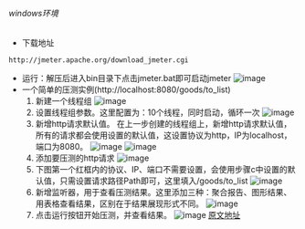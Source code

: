 ###### windows环境
- 下载地址
```
http://jmeter.apache.org/download_jmeter.cgi
```
- 运行：解压后进入bin目录下点击jmeter.bat即可启动jmeter
![image](https://img-blog.csdn.net/20180921120451499?watermark/2/text/aHR0cHM6Ly9ibG9nLmNzZG4ubmV0L3lhb3JvbmdrZQ==/font/5a6L5L2T/fontsize/400/fill/I0JBQkFCMA==/dissolve/70)
- 一个简单的压测实例(http://localhost:8080/goods/to_list)
    1. 新建一个线程组
    ![image](https://img-blog.csdn.net/20180921120508682?watermark/2/text/aHR0cHM6Ly9ibG9nLmNzZG4ubmV0L3lhb3JvbmdrZQ==/font/5a6L5L2T/fontsize/400/fill/I0JBQkFCMA==/dissolve/70)
    2. 设置线程组参数。这里配置为：10个线程，同时启动，循环一次
    ![image](https://img-blog.csdn.net/2018092112051715?watermark/2/text/aHR0cHM6Ly9ibG9nLmNzZG4ubmV0L3lhb3JvbmdrZQ==/font/5a6L5L2T/fontsize/400/fill/I0JBQkFCMA==/dissolve/70)
    3. 新增http请求默认值。 在上一步创建的线程组上，新增http请求默认值，所有的请求都会使用设置的默认值，这设置协议为http，IP为localhost，端口为8080。
    ![image](https://img-blog.csdn.net/20180921120527812?watermark/2/text/aHR0cHM6Ly9ibG9nLmNzZG4ubmV0L3lhb3JvbmdrZQ==/font/5a6L5L2T/fontsize/400/fill/I0JBQkFCMA==/dissolve/70)
    ![image](https://img-blog.csdn.net/20180921120539687?watermark/2/text/aHR0cHM6Ly9ibG9nLmNzZG4ubmV0L3lhb3JvbmdrZQ==/font/5a6L5L2T/fontsize/400/fill/I0JBQkFCMA==/dissolve/70)
    4. 添加要压测的http请求
    ![image](https://img-blog.csdn.net/20180921120552903?watermark/2/text/aHR0cHM6Ly9ibG9nLmNzZG4ubmV0L3lhb3JvbmdrZQ==/font/5a6L5L2T/fontsize/400/fill/I0JBQkFCMA==/dissolve/70)
    5. 下图第一个红框内的协议、IP、端口不需要设置，会使用步骤c中设置的默认值，只需设置请求路径Path即可，这里填入/goods/to_list
    ![image](https://img-blog.csdn.net/20180921120600481?watermark/2/text/aHR0cHM6Ly9ibG9nLmNzZG4ubmV0L3lhb3JvbmdrZQ==/font/5a6L5L2T/fontsize/400/fill/I0JBQkFCMA==/dissolve/70)
    6. 新增监听器，用于查看压测结果。这里添加三种：聚合报告、图形结果、用表格查看结果，区别在于结果展现形式不同。
    ![image](https://img-blog.csdn.net/20180921120606903?watermark/2/text/aHR0cHM6Ly9ibG9nLmNzZG4ubmV0L3lhb3JvbmdrZQ==/font/5a6L5L2T/fontsize/400/fill/I0JBQkFCMA==/dissolve/70)
    7. 点击运行按钮开始压测，并查看结果。
    ![image](https://img-blog.csdn.net/20180921120612724?watermark/2/text/aHR0cHM6Ly9ibG9nLmNzZG4ubmV0L3lhb3JvbmdrZQ==/font/5a6L5L2T/fontsize/400/fill/I0JBQkFCMA==/dissolve/70)
[原文地址](https://blog.csdn.net/yaorongke/article/details/82799609)